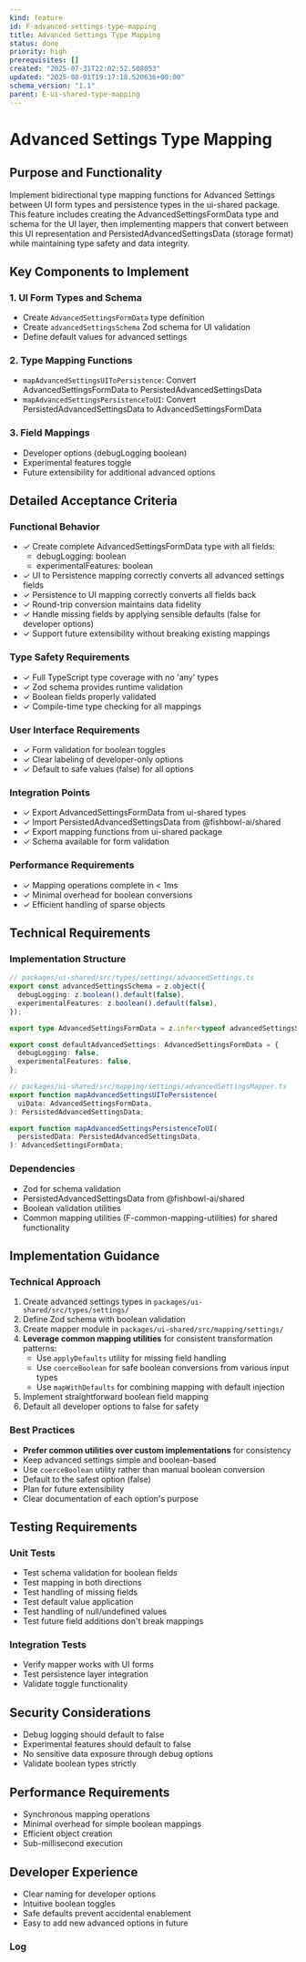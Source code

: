 ```yaml
---
kind: feature
id: F-advanced-settings-type-mapping
title: Advanced Settings Type Mapping
status: done
priority: high
prerequisites: []
created: "2025-07-31T22:02:52.508053"
updated: "2025-08-01T19:17:18.520636+00:00"
schema_version: "1.1"
parent: E-ui-shared-type-mapping
---
```


# Advanced Settings Type Mapping

## Purpose and Functionality

Implement bidirectional type mapping functions for Advanced Settings between UI form types and persistence types in the ui-shared package. This feature includes creating the AdvancedSettingsFormData type and schema for the UI layer, then implementing mappers that convert between this UI representation and PersistedAdvancedSettingsData (storage format) while maintaining type safety and data integrity.

## Key Components to Implement

### 1. UI Form Types and Schema

- Create `AdvancedSettingsFormData` type definition
- Create `advancedSettingsSchema` Zod schema for UI validation
- Define default values for advanced settings

### 2. Type Mapping Functions

- `mapAdvancedSettingsUIToPersistence`: Convert AdvancedSettingsFormData to PersistedAdvancedSettingsData
- `mapAdvancedSettingsPersistenceToUI`: Convert PersistedAdvancedSettingsData to AdvancedSettingsFormData

### 3. Field Mappings

- Developer options (debugLogging boolean)
- Experimental features toggle
- Future extensibility for additional advanced options

## Detailed Acceptance Criteria

### Functional Behavior

- ✓ Create complete AdvancedSettingsFormData type with all fields:
  - debugLogging: boolean
  - experimentalFeatures: boolean
- ✓ UI to Persistence mapping correctly converts all advanced settings fields
- ✓ Persistence to UI mapping correctly converts all fields back
- ✓ Round-trip conversion maintains data fidelity
- ✓ Handle missing fields by applying sensible defaults (false for developer options)
- ✓ Support future extensibility without breaking existing mappings

### Type Safety Requirements

- ✓ Full TypeScript type coverage with no 'any' types
- ✓ Zod schema provides runtime validation
- ✓ Boolean fields properly validated
- ✓ Compile-time type checking for all mappings

### User Interface Requirements

- ✓ Form validation for boolean toggles
- ✓ Clear labeling of developer-only options
- ✓ Default to safe values (false) for all options

### Integration Points

- ✓ Export AdvancedSettingsFormData from ui-shared types
- ✓ Import PersistedAdvancedSettingsData from @fishbowl-ai/shared
- ✓ Export mapping functions from ui-shared package
- ✓ Schema available for form validation

### Performance Requirements

- ✓ Mapping operations complete in < 1ms
- ✓ Minimal overhead for boolean conversions
- ✓ Efficient handling of sparse objects

## Technical Requirements

### Implementation Structure

```typescript
// packages/ui-shared/src/types/settings/advancedSettings.ts
export const advancedSettingsSchema = z.object({
  debugLogging: z.boolean().default(false),
  experimentalFeatures: z.boolean().default(false),
});

export type AdvancedSettingsFormData = z.infer<typeof advancedSettingsSchema>;

export const defaultAdvancedSettings: AdvancedSettingsFormData = {
  debugLogging: false,
  experimentalFeatures: false,
};

// packages/ui-shared/src/mapping/settings/advancedSettingsMapper.ts
export function mapAdvancedSettingsUIToPersistence(
  uiData: AdvancedSettingsFormData,
): PersistedAdvancedSettingsData;

export function mapAdvancedSettingsPersistenceToUI(
  persistedData: PersistedAdvancedSettingsData,
): AdvancedSettingsFormData;
```

### Dependencies

- Zod for schema validation
- PersistedAdvancedSettingsData from @fishbowl-ai/shared
- Boolean validation utilities
- Common mapping utilities (F-common-mapping-utilities) for shared functionality

## Implementation Guidance

### Technical Approach

1. Create advanced settings types in `packages/ui-shared/src/types/settings/`
2. Define Zod schema with boolean validation
3. Create mapper module in `packages/ui-shared/src/mapping/settings/`
4. **Leverage common mapping utilities** for consistent transformation patterns:
   - Use `applyDefaults` utility for missing field handling
   - Use `coerceBoolean` for safe boolean conversions from various input types
   - Use `mapWithDefaults` for combining mapping with default injection
5. Implement straightforward boolean field mapping
6. Default all developer options to false for safety

### Best Practices

- **Prefer common utilities over custom implementations** for consistency
- Keep advanced settings simple and boolean-based
- Use `coerceBoolean` utility rather than manual boolean conversion
- Default to the safest option (false)
- Plan for future extensibility
- Clear documentation of each option's purpose

## Testing Requirements

### Unit Tests

- Test schema validation for boolean fields
- Test mapping in both directions
- Test handling of missing fields
- Test default value application
- Test handling of null/undefined values
- Test future field additions don't break mappings

### Integration Tests

- Verify mapper works with UI forms
- Test persistence layer integration
- Validate toggle functionality

## Security Considerations

- Debug logging should default to false
- Experimental features should default to false
- No sensitive data exposure through debug options
- Validate boolean types strictly

## Performance Requirements

- Synchronous mapping operations
- Minimal overhead for simple boolean mappings
- Efficient object creation
- Sub-millisecond execution

## Developer Experience

- Clear naming for developer options
- Intuitive boolean toggles
- Safe defaults prevent accidental enablement
- Easy to add new advanced options in future

### Log
